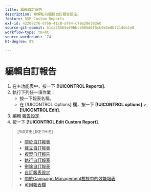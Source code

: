 ```yaml
---
title: 編輯自訂報告
description: 瞭解如何編輯自訂報告設定。
feature: DSP Custom Reports
exl-id: 42208276-d766-41c8-a764-c79a20e302e6
source-git-commit: 61ca25565e09bbce505d6f5cb0e5e8b7214eb1e0
workflow-type: tm+mt
source-wordcount: '74'
ht-degree: 0%

---
```


# 編輯自訂報告

1. 在主功能表中，按一下 **[!UICONTROL Reports]**.
1. 執行下列任一項作業：
   * 按一下報表名稱。
   * 在 [!UICONTROL Options] 欄，按一下 **[!UICONTROL options]** > **[!UICONTROL Edit]**.
1. 編輯 [報告設定](/help/dsp/reports/report-settings.md).
1. 按一下 **[!UICONTROL Edit Custom Report]**.

>[!MORELIKETHIS]
>
>* [關於自訂報表](/help/dsp/reports/report-about.md)
>* [建立自訂報表](/help/dsp/reports/report-create.md)
>* [複製自訂報告](/help/dsp/reports/report-copy.md)
>* [執行自訂報表](/help/dsp/reports/report-run-now.md)
>* [刪除自訂報表](/help/dsp/reports/report-delete.md)
>* [自訂報表設定](/help/dsp/reports/report-settings.md)
>* [關於Campaign Management檢視中的效能報表](/help/dsp/campaign-management/reports/campaign-reports-about.md)
>* [可用報表欄](/help/dsp/reports/report-columns.md)
